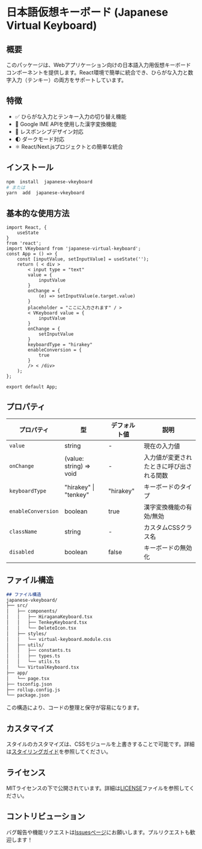 # 日本語仮想キーボード (Japanese Virtual Keyboard)

## 概要
このパッケージは、Webアプリケーション向けの日本語入力用仮想キーボードコンポーネントを提供します。React環境で簡単に統合でき、ひらがな入力と数字入力（テンキー）の両方をサポートしています。

## 特徴
- ✅ ひらがな入力とテンキー入力の切り替え機能
- 🔄 Google IME APIを使用した漢字変換機能
- 📱 レスポンシブデザイン対応
- 🌓 ダークモード対応
- ⚛️ React/Next.jsプロジェクトとの簡単な統合

## インストール
```bash
npm  install  japanese-vkeyboard
# または
yarn  add  japanese-vkeyboard
```
## 基本的な使用方法

```tsx
import React, {
	useState
}
from 'react';
import VKeyboard from 'japanese-virtual-keyboard';
const App = () => {
	const [inputValue, setInputValue] = useState('');
	return ( < div >
		< input type = "text"
		value = {
			inputValue
		}
		onChange = {
			(e) => setInputValue(e.target.value)
		}
		placeholder = "ここに入力されます" / >
		< VKeyboard value = {
			inputValue
		}
		onChange = {
			setInputValue
		}
		keyboardType = "hirakey"
		enableConversion = {
			true
		}
		/> < /div>
	);
};

export default App;
```
## プロパティ
| プロパティ | 型 | デフォルト値 | 説明 |
|------------|------|--------------|------|
| `value` | string | - | 現在の入力値 |
| `onChange` | (value: string) => void | - | 入力値が変更されたときに呼び出される関数 |
| `keyboardType` | "hirakey" \| "tenkey" | "hirakey" | キーボードのタイプ |
| `enableConversion` | boolean | true | 漢字変換機能の有効/無効 |
| `className` | string | - | カスタムCSSクラス名 |
| `disabled` | boolean | false | キーボードの無効化 |

## ファイル構造

```markdown
## ファイル構造
japanese-vkeyboard/
├── src/
│   ├── components/
│   │   ├── HiraganaKeyboard.tsx
│   │   ├── TenkeyKeyboard.tsx
│   │   └── DeleteIcon.tsx
│   ├── styles/
│   │   └── virtual-keyboard.module.css
│   ├── utils/
│   │   ├── constants.ts
│   │   ├── types.ts
│   │   └── utils.ts
│   └── VirtualKeyboard.tsx
├── app/
│   └── page.tsx
├── tsconfig.json
├── rollup.config.js
└── package.json
```
この構造により、コードの整理と保守が容易になります。

## カスタマイズ
スタイルのカスタマイズは、CSSモジュールを上書きすることで可能です。詳細は[スタイリングガイド](./STYLING.md)を参照してください。
## ライセンス
MITライセンスの下で公開されています。詳細は[LICENSE](./LICENSE)ファイルを参照してください。
## コントリビューション
バグ報告や機能リクエストは[Issuesページ](https://github.com/k-noguchi0502/japanese-vkeyboard/issues)にお願いします。プルリクエストも歓迎します！